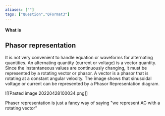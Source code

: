 ```yaml
---
aliases: [""]
tags: ["Question","QFormat3"]
---
```


#### What is
## Phasor representation
It is not very convenient to handle equation or waveforms for alternating quantities. An alternating quantity (current or voltage) is a vector quantity. Since the instantaneous values are continuously changing, it must be represented by a rotating vector or phasor. A vector is a phasor that is rotating at a constant angular velocity. The image shows that sinusoidal voltage or current can be represented by a Phasor Representation diagram.

![[Pasted image 20220428100034.png]]

Phaser representation is just a fancy way of saying "we represent AC with a rotating vector" 
